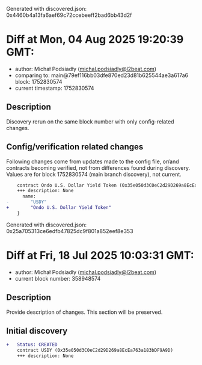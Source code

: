 Generated with discovered.json: 0x4460b4a13fa6aef69c72ccebeeff2bad6bb43d2f

# Diff at Mon, 04 Aug 2025 19:20:39 GMT:

- author: Michał Podsiadły (<michal.podsiadly@l2beat.com>)
- comparing to: main@79ef116bb03dfe870ed23d81b625544ae3a617a6 block: 1752830574
- current timestamp: 1752830574

## Description

Discovery rerun on the same block number with only config-related changes.

## Config/verification related changes

Following changes come from updates made to the config file,
or/and contracts becoming verified, not from differences found during
discovery. Values are for block 1752830574 (main branch discovery), not current.

```diff
    contract Ondo U.S. Dollar Yield Token (0x35e050d3C0eC2d29D269a8EcEa763a183bDF9A9D) {
    +++ description: None
      name:
-        "USDY"
+        "Ondo U.S. Dollar Yield Token"
    }
```

Generated with discovered.json: 0x25a705313ce6edfb47825dc9f801a852eef8e353

# Diff at Fri, 18 Jul 2025 10:03:31 GMT:

- author: Michał Podsiadły (<michal.podsiadly@l2beat.com>)
- current block number: 358948574

## Description

Provide description of changes. This section will be preserved.

## Initial discovery

```diff
+   Status: CREATED
    contract USDY (0x35e050d3C0eC2d29D269a8EcEa763a183bDF9A9D)
    +++ description: None
```
